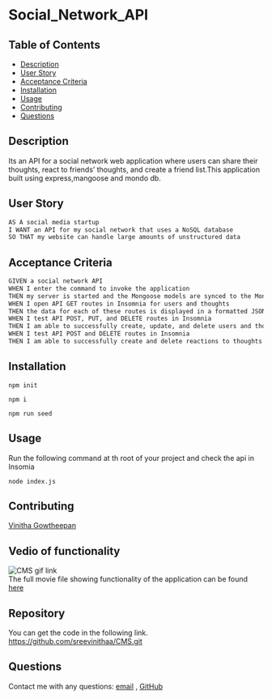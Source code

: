 # Social_Network_API
## Table of Contents

- [Description](#description)
- [User Story](#user-story)
- [Acceptance Criteria](#acceptance-criteria)
- [Installation](#installation)
- [Usage](#usage)
- [Contributing](#contributing)
- [Questions](#questions)

## Description

Its an API for a social network web application where users can share their thoughts, react to friends’ thoughts, and create a friend list.This application built using express,mangoose and mondo db.

## User Story
```md
AS A social media startup
I WANT an API for my social network that uses a NoSQL database
SO THAT my website can handle large amounts of unstructured data
```

## Acceptance Criteria
```md
GIVEN a social network API
WHEN I enter the command to invoke the application
THEN my server is started and the Mongoose models are synced to the MongoDB database
WHEN I open API GET routes in Insomnia for users and thoughts
THEN the data for each of these routes is displayed in a formatted JSON
WHEN I test API POST, PUT, and DELETE routes in Insomnia
THEN I am able to successfully create, update, and delete users and thoughts in my database
WHEN I test API POST and DELETE routes in Insomnia
THEN I am able to successfully create and delete reactions to thoughts and add and remove friends to a user’s friend list
```
## Installation

`npm init`

`npm i`

`npm run seed`

## Usage

Run the following command at th root of your project and check the api in Insomia

`node index.js`

## Contributing

[Vinitha Gowtheepan](https://github.com/sreevinithaa)

## Vedio of functionality

![CMS gif link](./assets/img/Employee_CMS_Demo.gif)<br>
The full movie file showing functionality of the application can be found [here](https://sreevinithaa.github.io/CMS/assets/vedio/Employee_CMS_Demo.mp4)



## Repository

You can get the code in the following link. https://github.com/sreevinithaa/CMS.git


## Questions

Contact me with any questions: [email](mailto:sreevinithaa@gmail.com) , [GitHub](https://github.com/sreevinithaa)<br />



